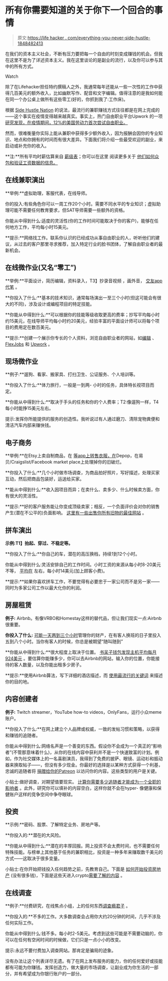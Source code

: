 # 所有你需要知道的关于你下一个回合的事情

> 原文:[https://life hacker . com/everything-you-never-side-hustle-1848482413](https://lifehacker.com/everything-you-need-to-know-about-your-next-side-hustle-1848482413)

在我们的资本主义社会，不断有压力要把每一个自由的时刻变成赚钱的机会。但我在这里不是为了详述资本主义。我在这里谈论的是副业的流行，以及你可以参与其中的所有方式。

Watch

除了在Lifehacker担任特约撰稿人之外，我通常每年还能从一些一次性的工作中获得几百美元的额外收入，比如幽默写作、配音和文字编辑。值得注意的是我如何能在同一个办公桌上做所有这些零工(好的，你抓到我了:工作床)。

根据 [Side Hustle Nation](https://www.sidehustlenation.com/side-hustle-statistics/) 的说法，最流行的兼职赚钱方式往往都是在网上完成的——这个事实在疫情变得越来越真实。事实上，热门自由职业平台Upwork 的一项 [研究发现，在疫情期间，12%的美国劳动力首次尝试自由职业。](https://www.upwork.com/press/releases/new-upwork-study-finds-36-of-the-us-workforce-freelance-amid-the-covid-19-pandemic)

然而，很难衡量你实际上能从兼职中获得多少额外收入，因为报酬会因你的专业知识、地点和你拥有的时间而有很大差异。下面我们将介绍一些最受欢迎的副业，来启动或补充你的收入。

**注:**所有平均时薪估算来自 [薪级表](https://www.payscale.com/)；你可以在这里 阅读更多关于 [他们如何众包和验证工资数据的信息。](https://www.payscale.com/why-payscale/data-methodology/)

## 在线兼职演出

**举例:**虚拟助理，客服代表，在线导师。

你的投入:有些角色你可以一周工作20个小时。需要不同水平的专业知识；虚拟助理可能不需要任何教育要求，但SAT导师需要一些额外的资格。

你能从中得到什么:适度的灵活性(你的工作时间可能取决于你的客户)，能够在任何地方工作，平均每小时15美元。

**提示:**网络找工作。联系你认识的已经成功从事自由职业的人，听听他们的建议，从过去的客户那里寻求推荐，加入特定行业的脸书团体，了解自由职业者的最新机会。

## 在线微作业(又名“零工”)

**举例:**平面设计，简历编辑，资料录入，T3】抄录音视频 ，画外音， [交友app代笔](https://ivetriedthat.com/online-dating-ghostwriter-jobs/) 。

**你投入了什么:**基本的技术知识，通常每场演出一至三个小时(但这可能会有很大的不同)，涉及设计或编程项目的特定技能。

**你能从中得到什么:**可以根据你的技能等级收取更高的费率；抄写平均每小时约15美元，在线导师平均每小时约20美元，经验丰富的平面设计师可以将每个项目的费用定在数百美元。

**提示:**创建一个展示你专长的个人资料，浏览自由职业者的网站，如[编辑](https://www.editorr.com/apply) 、 [FlexJobs](https://www.flexjobs.com/) 和 [Upwork](https://www.upwork.com/) 。

## 现场微作业

**例子:**遛狗、看家、搬家具、打扫卫生、公证服务、个人培训等。

**你投入了什么:**体力旅行，一般是一到两- 小时的任务，具体特长视项目而定。

**你能从中得到什么:**取决于手头的任务和你的个人费率；T2:像遛狗一样，T4每小时能挣15美元左右。

提示:发挥你所能提供的服务的创造性。我听说过有人通过磨刀、清除宠物粪便和清洁汽车内部来赚快钱。

## **电子商务**

**举例:**在Etsy上卖自制商品，在 [等app上转售衣服，在](https://lifehacker.com/should-you-use-depop-gen-z-s-favorite-fashion-marketpl-1847795846)Depop，在易贝/Craigslist/Facebook market place上处理掉你的旧破烂。

**你投入了什么:**几个小时做市场调查，为商品拍好照片，写好描述，处理买家互动，然后把商品包装好，运送给买家。

**能从中得到什么:**收入因项目而异；在卖什么、卖多少、什么时候卖方面，你有很大的灵活性。

**提示:**好的客户服务能让你变成顶级卖家；相反，一个负面评价会对你的销售产生(潜在不公平的)负面影响。 [这里有一些出售你所有旧物的最佳网站](https://lifehacker.com/7-of-the-best-sites-to-sell-basically-anything-1847902097/slides/6) 。

## 拼车演出

**示例:T1】抬起、穿过、不稳定等。**

**你投入了什么:**你自己的车，潜在的高压换档，持续1到12个小时。

你能从中得到什么:灵活安排自己的工作时间。小时工资的来源从每小时8-20美元不等， [平均在](https://www.payscale.com/research/US/Employer=Instacart/Hourly_Rate) 左右，每小时14美元(加上顾客小费)。

**提示:**如果你喜欢拼车工作，不要觉得有必要忠于一家公司而不是另一家——同时为多家公司工作以最大化你的利润。

## 房屋租赁

**例子:** Airbnb。有像VRBO和Homestay这样的替代品，但让我们现实一点:Airbnb很重要。

**你投入了什么:** [可能一天两到三个小时](https://www.guestready.com/blog/airbnb-time-spent/)管理你的财产，在有客人换班的日子里投入五到八个小时。当你有客人的时候，你总是被期望“随叫随到”

**你能从中得到什么:**很大程度上取决于位置。 [书呆子钱包发现主机平均每月924美元](https://www.nerdwallet.com/article/small-business/how-to-become-an-airbnb-host) 。要估算你能赚多少，你可以去Airbnb的网站，输入你的位置，你能接待的客人数量，以及你能出租多少房子。

**提示:**使用Airbnb算法，写下详细的酒店描述，而 [使用最流行的关键词](https://www.thisonemarketing.com/2019/12/03/airbnb-host-tips-seo-strategy-walkthrough/) 来描述你的目的地。

## 内容创建者

**例子:** Twitch streamer，YouTube how-to videos，OnlyFans，运行小众meme账户。

**你投入了什么:**在网上建立个人品牌或权威，一致的发帖习惯和策略，以获得和赚钱的追随者。

你能从中得到什么:网络名声是一个善变的东西。假设你不会成为一个真正的“影响者”(不管那意味着什么)，从你的在线内容中获利并不是一个快速致富的计划。例如，作为社交媒体上的一名喜剧演员，我得到了免费的披萨、眼镜、运动衫和振动器来换取帖子——，但没有多少现金。你最好的选择是以某种方式获得一个利基，忠诚的追随者将 [捐赠给你的Patreon](https://support.patreon.com/hc/en-us/articles/204606315-What-is-Patreon-#:~:text=For%20creators%2C%20Patreon%20is%20a,a%20creator%20on%20Patreon%20HERE.) 以访问你的内容。这些类型的用户是关键。

小贴士:做好调查，对期望值要现实。 [计算你需要多少追随者才能成为一个全职的影响者](https://lifehacker.com/calculate-how-many-followers-youll-need-to-be-a-full-ti-1846782495) 。此外，研究你可以填补的内容空白，这样你就不会在hyper- 像健康和保健账户这样的竞争空间中争夺眼球。

## **投资**

**示例:**密码、股票、了解特定业务、房地产等。

**你投入的:**潜在的大风险。

**你能从中得到什么:**潜在的丰厚回报。网上投资不会太费时间，也不需要任何特殊技能。与榜单上其他基于任务的兼职相比，投资是一种多年来赚取数千美元的方式——这取决于很多变量。

小贴士:在你开始把钱投入任何趋势之前，先教育自己。下面是 [如何开始投资房地产](https://lifehacker.com/how-to-invest-in-real-estate-without-a-lot-of-money-1847438904) (没有很多钱)，下面是这些天进入crypto[需要了解的内容](https://lifehacker.com/is-it-too-late-to-invest-in-cryptocurrencies-1846872430) 。

## **在线调查**

**例子:**付费研究，在线焦点小组，上的任何东西[调查瘾君子](https://www.surveyjunkie.com/) 。

**你投入的:**不多的工作。大多数调查会占用你大约20分钟的时间，几乎不涉及任何实际工作。

你能从中得到什么:钱不多。每小时2-5美元。考虑到这些可能是不需要动脑的，你可以在任何有空闲时间的时候做，它们只是一点小小的改变。

提示:永远不要付费加入调查网站。那肯定是骗局的迹象。

没有办法让这个列表详尽无遗。有了在网上发布服务的能力，你的任何爱好或技能都有可能为你赚钱。发挥创造力，做大量的市场调查，让副业成为你生活的一部分，并有希望成为你银行账户的一部分。